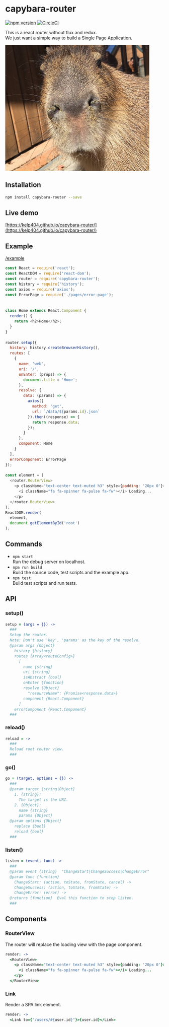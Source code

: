# capybara-router
[![npm version](https://badge.fury.io/js/capybara-router.svg)](https://www.npmjs.com/package/capybara-router)
[![CircleCI](https://circleci.com/gh/kelp404/capybara-router.svg?style=svg)](https://circleci.com/gh/kelp404/capybara-router)
  
This is a react router without flux and redux.  
We just want a simple way to build a Single Page Application.

<img src="_capybara.jpg" height="400px"/>

## Installation
```bash
npm install capybara-router --save
```


## Live demo
[https://kelp404.github.io/capybara-router/](https://kelp404.github.io/capybara-router/)


## Example
[/example](/example)
```js
const React = require('react');
const ReactDOM = require('react-dom');
const router = require('capybara-router');
const history = require('history');
const axios = require('axios');
const ErrorPage = require('./pages/error-page');


class Home extends React.Component {
  render() {
    return <h2>Home</h2>;
  }
}

router.setup({
  history: history.createBrowserHistory(),
  routes: [
    {
      name: 'web',
      uri: '/',
      onEnter: (props) => {
        document.title = 'Home';
      },
      resolve: {
        data: (params) => {
          axios({
            method: 'get',
            url: `/data/${params.id}.json`
          }).then((response) => {
            return response.data;
          });
        }
      },
      component: Home
    }
  ],
  errorComponent: ErrorPage
});

const element = (
  <router.RouterView>
    <p className="text-center text-muted h3" style={padding: '20px 0'}>
      <i className="fa fa-spinner fa-pulse fa-fw"></i> Loading...
    </p>
  </router.RouterView>
);
ReactDOM.render(
  element,
  document.getElementById('root')
);
```


## Commands
+ `npm start`  
  Run the debug server on localhost.
+ `npm run build`  
  Build the source code, test scripts and the example app.
+ `npm test`  
  Build test scripts and run tests.


## API
### setup()
```coffee
setup = (args = {}) ->
  ###
  Setup the router.
  Note: Don't use 'key', 'params' as the key of the resolve.
  @param args {Object}
    history {history}
    routes {Array<routeConfig>}
      [
        name {string}
        uri {string}
        isAbstract {bool}
        onEnter {function}
        resolve {Object}
          "resourceName": {Promise<response.data>}
        component {React.Component}
      ]
    errorComponent {React.Component}
  ###
```

### reload()
```coffee
reload = ->
  ###
  Reload root router view.
  ###
```

### go()
```coffee
go = (target, options = {}) ->
  ###
  @param target {string|Object}
    1. {string}:
      The target is the URI.
    2. {Object}:
      name {string}
      params {Object}
  @param options {Object}
    replace {bool}
    reload {bool}
  ###
```

### listen()
```coffee
listen = (event, func) ->
  ###
  @param event {string}  "ChangeStart|ChangeSuccess|ChangeError"
  @param func {function}
    ChangeStart: (action, toState, fromState, cancel) ->
    ChangeSuccess: (action, toState, fromState) ->
    ChangeError: (error) ->
  @returns {function}  Eval this function to stop listen.
  ###
```


## Components
### RouterView
The router will replace the loading view with the page component.
```coffee
render: ->
  <RouterView>
    <p className="text-center text-muted h3" style={padding: '20px 0'}>
      <i className="fa fa-spinner fa-pulse fa-fw"></i> Loading...
    </p>
  </RouterView>
```

### Link
Render a SPA link element.
```coffee
render: ->
  <Link to={"/users/#{user.id}"}>{user.id}</Link>
```
